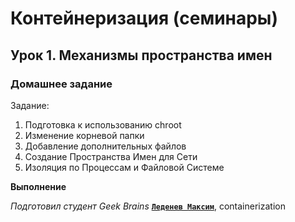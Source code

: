 # Контейнеризация (семинары)




## Урок 1. Механизмы пространства имен


### **Домашнее задание**

Задание:
1) Подготовка к использованию chroot
2) Изменение корневой папки
3) Добавление дополнительных файлов
4) Создание Пространства Имен для Сети
5) Изоляция по Процессам и Файловой Системе




**Выполнение**





*Подготовил студент Geek Brains* [**`Леденев Максим`**](https://github.com/ScarletStranger), containerization
